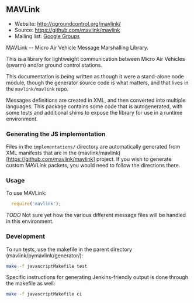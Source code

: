 ## MAVLink ##

*   Website: http://qgroundcontrol.org/mavlink/
*   Source: https://github.com/mavlink/mavlink
*   Mailing list: [Google Groups](http://groups.google.com/group/mavlink)

MAVLink -- Micro Air Vehicle Message Marshalling Library.

This is a library for lightweight communication between Micro Air Vehicles (swarm) and/or ground control stations.

This documentation is being written as though it were a stand-alone node module, though the generator source code is what matters, and that lives in the ```mavlink/mavlink``` repo.

Messages definitions are created in XML, and then converted into multiple languages.  This package contains some code that is autogenerated, with some tests and additional shims to expose the library for use in a runtime environment.

### Generating the JS implementation ###

Files in the ```implementations/``` directory are automatically generated from XML manifests that are in the (mavlink/mavlink)[https://github.com/mavlink/mavlink] project.  If you wish to generate custom MAVLink packets, you would need to follow the directions there.

### Usage ###

To use MAVLink:

```javascript
  require('mavlink');
```

*TODO* Not sure yet how the various different message files will be handled in this environment.

### Development ###

To run tests, use the makefile in the parent directory (mavlink/pymavlink/generator/):

```bash
make -f javascriptMakefile test
```

Specific instructions for generating Jenkins-friendly output is done through the makefile as well:

```bash
make -f javascriptMakefile ci
```

